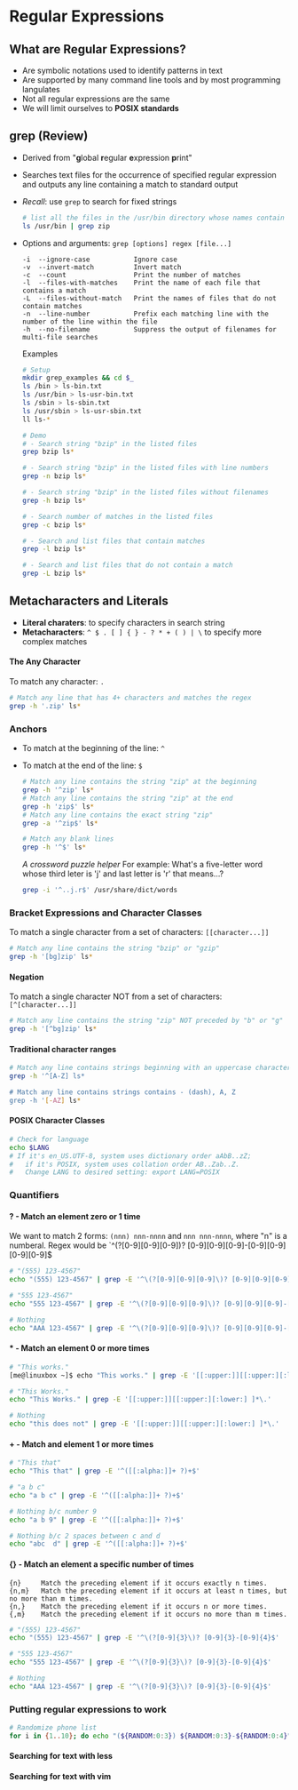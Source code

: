# Regular Expressions

## What are Regular Expressions?

* Are symbolic notations used to identify patterns in text
* Are supported by many command line tools and by most programming langulates
* Not all regular expressions are the same
* We will limit ourselves to **POSIX standards**

## grep (Review)

* Derived from "**g**lobal **r**egular **e**xpression **p**rint"
* Searches text files for the occurrence of specified regular expression and outputs any line containing a match to standard output
* _Recall_: use `grep` to search for fixed strings

  ```bash
  # list all the files in the /usr/bin directory whose names contain the substring "zip"
  ls /usr/bin | grep zip
  ```

* Options and arguments: `grep [options] regex [file...]`

      -i  --ignore-case           Ignore case
      -v  --invert-match          Invert match
      -c  --count                 Print the number of matches
      -l  --files-with-matches    Print the name of each file that contains a match
      -L  --files-without-match   Print the names of files that do not contain matches
      -n  --line-number           Prefix each matching line with the number of the line within the file
      -h  --no-filename           Suppress the output of filenames for multi-file searches

  Examples

  ```bash
  # Setup
  mkdir grep_examples && cd $_
  ls /bin > ls-bin.txt
  ls /usr/bin > ls-usr-bin.txt
  ls /sbin > ls-sbin.txt
  ls /usr/sbin > ls-usr-sbin.txt
  ll ls-*

  # Demo
  # - Search string "bzip" in the listed files
  grep bzip ls*

  # - Search string "bzip" in the listed files with line numbers
  grep -n bzip ls*

  # - Search string "bzip" in the listed files without filenames
  grep -h bzip ls*

  # - Search number of matches in the listed files
  grep -c bzip ls*

  # - Search and list files that contain matches
  grep -l bzip ls*

  # - Search and list files that do not contain a match
  grep -L bzip ls*

  ```

## Metacharacters and Literals

* **Literal charaters**: to specify characters in search string
* **Metacharacters**: `^ $ . [ ] { } - ? * + ( ) | \` to specify more complex matches

#### The Any Character

To match any character: `.`

  ```bash
  # Match any line that has 4+ characters and matches the regex
  grep -h '.zip' ls*
  ```

### Anchors

* To match at the beginning of the line: `^`
* To match at the end of the line: `$`

  ```bash
  # Match any line contains the string "zip" at the beginning
  grep -h '^zip' ls*
  # Match any line contains the string "zip" at the end
  grep -h 'zip$' ls*
  # Match any line contains the exact string "zip"
  grep -a '^zip$' ls*

  # Match any blank lines
  grep -h '^$' ls*
  ```

  _A crossword puzzle helper_
  For example: What's a five-letter word whose third leter is 'j' and last letter is 'r' that means...?

  ```bash
  grep -i '^..j.r$' /usr/share/dict/words
  ```

### Bracket Expressions and Character Classes

To match a single character from a set of characters: `[[character...]]`

  ```bash
  # Match any line contains the string "bzip" or "gzip"
  grep -h '[bg]zip' ls*
  ```

#### Negation
To match a single character NOT from a set of characters: `[^[character...]]`

  ```bash
  # Match any line contains the string "zip" NOT preceded by "b" or "g"
  grep -h '[^bg]zip' ls*
  ```

#### Traditional character ranges

  ```bash
  # Match any line contains strings beginning with an uppercase character
  grep -h '^[A-Z] ls*

  # Match any line contains strings contains - (dash), A, Z
  grep -h '[-AZ] ls*
  ```

#### POSIX Character Classes

  ```bash
  # Check for language
  echo $LANG
  # If it's en_US.UTF-8, system uses dictionary order aAbB..zZ;
  #   if it's POSIX, system uses collation order AB..Zab..Z.
  #   Change LANG to desired setting: export LANG=POSIX
  ```

### Quantifiers

#### ? - Match an element zero or 1 time

We want to match 2 forms: `(nnn) nnn-nnnn` and `nnn nnn-nnnn`, where "n" is a numberal. Regex would be `^\(?[0-9][0-9][0-9]\)? [0-9][0-9][0-9]-[0-9][0-9][0-9][0-9]$

  ```bash
  # "(555) 123-4567"
  echo "(555) 123-4567" | grep -E '^\(?[0-9][0-9][0-9]\)? [0-9][0-9][0-9]-[0-9][0-9][0-9][0-9]$'

  # "555 123-4567"
  echo "555 123-4567" | grep -E '^\(?[0-9][0-9][0-9]\)? [0-9][0-9][0-9]-[0-9][0-9][0-9][0-9]$'

  # Nothing
  echo "AAA 123-4567" | grep -E '^\(?[0-9][0-9][0-9]\)? [0-9][0-9][0-9]-[0-9][0-9][0-9][0-9]$'
  ```

#### * - Match an element 0 or more times

  ```bash
  # "This works."
  [me@linuxbox ~]$ echo "This works." | grep -E '[[:upper:]][[:upper:][:lower:] ]*\.'

  # "This Works."
  echo "This Works." | grep -E '[[:upper:]][[:upper:][:lower:] ]*\.'

  # Nothing
  echo "this does not" | grep -E '[[:upper:]][[:upper:][:lower:] ]*\.'
  ```

#### + - Match and element 1 or more times

  ```bash
  # "This that"
  echo "This that" | grep -E '^([[:alpha:]]+ ?)+$'

  # "a b c"
  echo "a b c" | grep -E '^([[:alpha:]]+ ?)+$'

  # Nothing b/c number 9
  echo "a b 9" | grep -E '^([[:alpha:]]+ ?)+$'

  # Nothing b/c 2 spaces between c and d
  echo "abc  d" | grep -E '^([[:alpha:]]+ ?)+$'
  ```

#### {} - Match an element a specific number of times

    {n}     Match the preceding element if it occurs exactly n times.
    {n,m}   Match the preceding element if it occurs at least n times, but no more than m times.
    {n,}    Match the preceding element if it occurs n or more times.
    {,m}    Match the preceding element if it occurs no more than m times.

  ```bash
  # "(555) 123-4567"
  echo "(555) 123-4567" | grep -E '^\(?[0-9]{3}\)? [0-9]{3}-[0-9]{4}$'

  # "555 123-4567"
  echo "555 123-4567" | grep -E '^\(?[0-9]{3}\)? [0-9]{3}-[0-9]{4}$'

  # Nothing
  echo "AAA 123-4567" | grep -E '^\(?[0-9]{3}\)? [0-9]{3}-[0-9]{4}$'
  ```

### Putting regular expressions to work

  ```bash
  # Randomize phone list
  for i in {1..10}; do echo "(${RANDOM:0:3}) ${RANDOM:0:3}-${RANDOM:0:4}" >> phonelist.txt; done
  ```

#### Searching for text with less


#### Searching for text with vim
